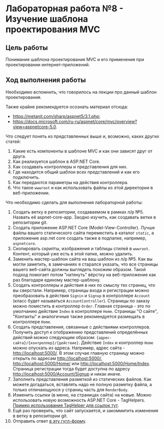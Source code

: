 # Лабораторная работа №8 - Изучение шаблона проектирования MVC

## Цель работы

Понимание шаблона проектирования MVC и его применения при проектировании интернет-приложений.

## Ход выполнения работы

Необходимо вспомнить, что говорилось на лекции про данный шаблон проектирования.

Также крайне рекомендуется осознать материал отсюда:

* <https://metanit.com/sharp/aspnet5/3.1.php>;
* <https://docs.microsoft.com/ru-ru/aspnet/core/mvc/overview?view=aspnetcore-5.0>.

Что следует понять из представленных выше и, возможно, каких других статей:

1. Какие есть компоненты в шаблоне MVC и как они зависят друг от друга.
2. Как реализуется шаблон в ASP.NET Core.
3. Как создавать контроллеры и представления для них.
4. Где находится общий шаблон всех представлений и как его подключить.
5. Как передаются параметры на действия контроллера.
6. Что такое `wwwroot` и как использовать файлы из этой директории в веб-приложении.

Что необходимо сделать для выполнения лабораторной работы:

1. Создать ветку в репозитории, создаваемом в рамках л/р №5.
  Назвать её aspnet-core-app.
  Заодно изучить, как создавать ветки в репозитории git.
2. Создать приложение ASP.NET Core (Model-View-Controller).
  Лучше файлы вашего статического сайта переместить в каталог `static`, а приложение asp.net core создать также в подпапке, например, `aspnetcore`.
3. Скопировать скрипты, изображения и таблицы стилей в `wwwroot`.
  Контент, который уже есть в этой папке, можно удалить.
4. Заменить мастер-шаблон сайта на ваш шаблон из л/р №5.
  Как вы могли заметить, в замечаниях я старался указать, что все страницы вашего веб-сайта должны выглядеть похожим образом.
  Такой подход помогает потом "натянуть" вёрстку на веб-приложение как раз благодаря единому мастер-шаблону.
5. Создать контроллеры и действия в них по смыслу тех страниц, что вы сверстали.
  Например, страницы входа и регистрации можно преобразовать в действия `Signin` и `Signup` в контроллере `Account` (класс будет называться `AccountController`).
  Страницы по заказу можно поместить в контроллер `Order`.
  Главная страница - это по умолчанию действие `Index` в контроллере `Home`.
  Страницы "О сайте", "Контакты" и аналогичные также рекомендуется размещать в контроллере `Home`.
6. Создать представления, связанные с действиями контроллеров.
  Получить доступ к отображению представлений определённых действий можно следующим образом: `{адрес-сайта}/{контроллер}/{действие}`.
  Действие `Index` и контроллер `Home` можно опускать из адреса.
  Например, адрес сайта - <http://localhost:5000/>. 
  В этом случае главную страницу можно открыть по адресам <http://localhost:5000/>, <http://localhost:5000/Home/> или <http://localhost:5000/Home/Index>.
  Страница регистрации тогда будет доступна по адресу <http://localhost:5000/Account/Signup> и никак иначе.
7. Заполнить представления разметкой из статических файлов.
  Как можете догадаться, вставлять надо не полную разметку файла, а только отличающуюся у страниц часть для `RenderBody`.
8. Изменить ссылки (в меню, на страницах сайта) на новые.
  Можно использовать новую возможность ASP.NET Core - TagHelpers.
  [Пример использования TagHelper для ссылок тут](https://docs.microsoft.com/ru-ru/aspnet/core/mvc/views/tag-helpers/built-in/anchor-tag-helper?view=aspnetcore-5.0#asp-controller).
9. Ещё раз проверить, что сайт запускается, и закоммитить изменения в ветку в репозитории git.
10. Отправить ответ [в эту гугл-форму](https://forms.gle/zgJDXK1QZs8Z7AEW6).
